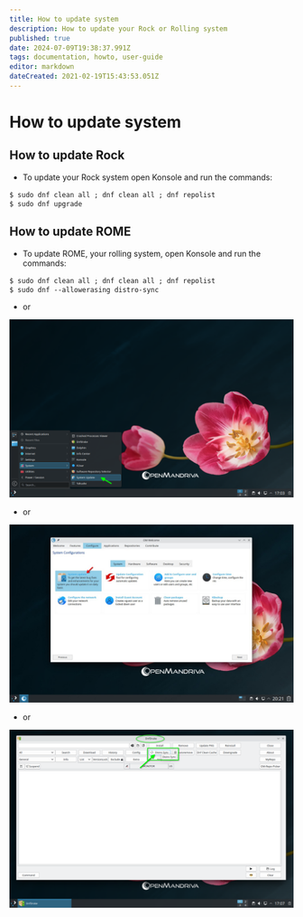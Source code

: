 ```yaml
---
title: How to update system
description: How to update your Rock or Rolling system
published: true
date: 2024-07-09T19:38:37.991Z
tags: documentation, howto, user-guide
editor: markdown
dateCreated: 2021-02-19T15:43:53.051Z
---
```


# How to update system
## How to update Rock
- To update your Rock system open Konsole and run the commands:
```
$ sudo dnf clean all ; dnf clean all ; dnf repolist
$ sudo dnf upgrade
```

## How to update ROME
- To update ROME, your rolling system, open Konsole and run the commands:
```
$ sudo dnf clean all ; dnf clean all ; dnf repolist
$ sudo dnf --allowerasing distro-sync
```

- or

![update-menu.png](/images/update-menu.png)

- or


![update-omwelc.jpg](/images/update-omwelc.jpg)

- or

![update-dnfdrake.png](/images/update-dnfdrake.png)
